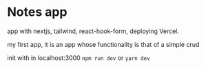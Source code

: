 # Notes app

app with nextjs, tailwind, react-hook-form, deploying Vercel.

my first app, it is an app whose functionality is that of a simple crud

init with in localhost:3000 `npm run dev` or `yarn dev`
